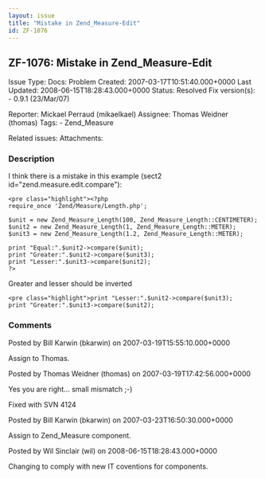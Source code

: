 ```yaml
---
layout: issue
title: "Mistake in Zend_Measure-Edit"
id: ZF-1076
---
```


ZF-1076: Mistake in Zend\_Measure-Edit
--------------------------------------

 Issue Type: Docs: Problem Created: 2007-03-17T10:51:40.000+0000 Last Updated: 2008-06-15T18:28:43.000+0000 Status: Resolved Fix version(s): - 0.9.1 (23/Mar/07)
 
 Reporter:  Mickael Perraud (mikaelkael)  Assignee:  Thomas Weidner (thomas)  Tags: - Zend\_Measure
 
 Related issues: 
 Attachments: 
### Description

I think there is a mistake in this example (sect2 id="zend.measure.edit.compare"):

 
    <pre class="highlight"><?php
    require_once 'Zend/Measure/Length.php';
    
    $unit = new Zend_Measure_Length(100, Zend_Measure_Length::CENTIMETER);
    $unit2 = new Zend_Measure_Length(1, Zend_Measure_Length::METER);
    $unit3 = new Zend_Measure_Length(1.2, Zend_Measure_Length::METER);
    
    print "Equal:".$unit2->compare($unit);
    print "Greater:".$unit2->compare($unit3);
    print "Lesser:".$unit3->compare($unit2);
    ?>

Greater and lesser should be inverted

 
    <pre class="highlight">print "Lesser:".$unit2->compare($unit3);
    print "Greater:".$unit3->compare($unit2);


 

 

### Comments

Posted by Bill Karwin (bkarwin) on 2007-03-19T15:55:10.000+0000

Assign to Thomas.

 

 

Posted by Thomas Weidner (thomas) on 2007-03-19T17:42:56.000+0000

Yes you are right... small mismatch ;-)

Fixed with SVN 4124

 

 

Posted by Bill Karwin (bkarwin) on 2007-03-23T16:50:30.000+0000

Assign to Zend\_Measure component.

 

 

Posted by Wil Sinclair (wil) on 2008-06-15T18:28:43.000+0000

Changing to comply with new IT coventions for components.

 

 